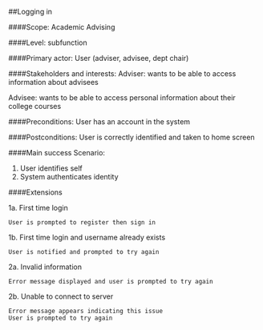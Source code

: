 ##Logging in

####Scope: Academic Advising

####Level: subfunction

####Primary actor: User (adviser, advisee, dept chair)

####Stakeholders and interests:
Adviser: wants to be able to access information about advisees

Advisee: wants to be able to access personal information about their college courses

####Preconditions:
User has an account in the system

####Postconditions:
User is correctly identified and taken to home screen

####Main success Scenario:

1. User identifies self
2. System authenticates identity

####Extensions

1a. First time login
    
    User is prompted to register then sign in

1b. First time login and username already exists

    User is notified and prompted to try again

2a. Invalid information 

    Error message displayed and user is prompted to try again

2b. Unable to connect to server

    Error message appears indicating this issue
    User is prompted to try again





